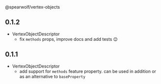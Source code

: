 @spearwolf/vertex-objects


## 0.1.2

- VertexObjectDescriptor
  - fix `methods` props, improve docs and add tests :wink:

## 0.1.1

- VertexObjectDescriptor
  - add support for `methods` feature property. can be used in addition or as an alternative to `baseProperty`
